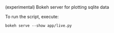 (experimental) Bokeh server for plotting sqlite data

To run the script, execute:

    bokeh serve --show app/live.py
